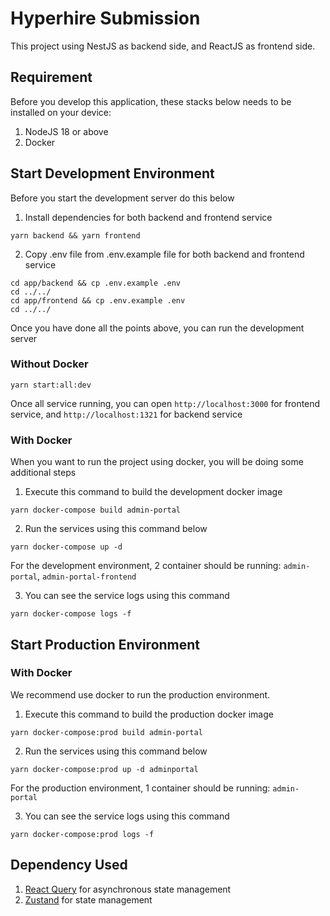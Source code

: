 # Hyperhire Submission

This project using NestJS as backend side, and ReactJS as frontend side.

## Requirement

Before you develop this application, these stacks below needs to be installed on your device:

1. NodeJS 18 or above
2. Docker

## Start Development Environment

Before you start the development server do this below

1. Install dependencies for both backend and frontend service

```
yarn backend && yarn frontend
```

2. Copy .env file from .env.example file for both backend and frontend service

```
cd app/backend && cp .env.example .env
cd ../../
cd app/frontend && cp .env.example .env
cd ../../
```

Once you have done all the points above, you can run the development server

### Without Docker

```
yarn start:all:dev
```

Once all service running, you can open `http://localhost:3000` for frontend service, and `http://localhost:1321` for backend service

### With Docker

When you want to run the project using docker, you will be doing some additional steps

1. Execute this command to build the development docker image

```
yarn docker-compose build admin-portal
```

2. Run the services using this command below

```
yarn docker-compose up -d
```

For the development environment, 2 container should be running: `admin-portal`, `admin-portal-frontend`

3. You can see the service logs using this command

```
yarn docker-compose logs -f
```

## Start Production Environment

### With Docker

We recommend use docker to run the production environment.

1. Execute this command to build the production docker image

```
yarn docker-compose:prod build admin-portal
```

2. Run the services using this command below

```
yarn docker-compose:prod up -d adminportal
```

For the production environment, 1 container should be running: `admin-portal`

3. You can see the service logs using this command

```
yarn docker-compose:prod logs -f
```

## Dependency Used

1. [React Query](https://tanstack.com/query/v3/docs/framework/react/quick-start) for asynchronous state management
2. [Zustand](https://zustand-demo.pmnd.rs) for state management
